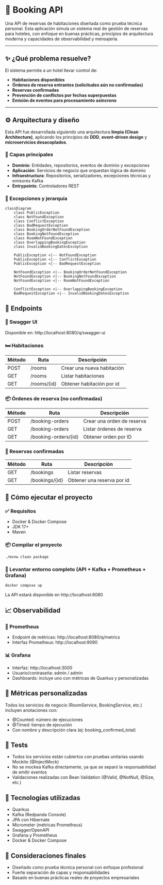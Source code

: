 # 🏨 Booking API

Una API de reservas de habitaciones diseñada como prueba técnica personal. Esta aplicación simula un sistema real de gestión de reservas para hoteles, con enfoque en buenas prácticas, principios de arquitectura moderna y capacidades de observabilidad y mensajería.

---

## ✨ ¿Qué problema resuelve?

El sistema permite a un hotel llevar control de:

- **Habitaciones disponibles**
- **Órdenes de reserva entrantes (solicitudes aún no confirmadas)**
- **Reservas confirmadas**
- **Prevención de conflictos por fechas superpuestas**
- **Emisión de eventos para procesamiento asíncrono**

---

## ⚙️ Arquitectura y diseño

Esta API fue desarrollada siguiendo una arquitectura **limpia (Clean Architecture)**, aplicando los principios de **DDD**, **event-driven design** y **microservicios desacoplados**.

### 🧱 Capas principales

- **Dominio**: Entidades, repositorios, eventos de dominio y excepciones
- **Aplicación**: Servicios de negocio que orquestan lógica de dominio
- **Infraestructura**: Repositorios, serializadores, excepciones técnicas y emisores Kafka
- **Entrypoints**: Controladores REST

### 📜 Excepciones y jerarquía

```mermaid
classDiagram
    class PublicException
    class NotFoundException
    class ConflictException
    class BadRequestException
    class BookingOrderNotFoundException
    class BookingNotFoundException
    class RoomNotFoundException
    class OverlappingBookingException
    class InvalidBookingDatesException

    PublicException <|-- NotFoundException
    PublicException <|-- ConflictException
    PublicException <|-- BadRequestException

    NotFoundException <|-- BookingOrderNotFoundException
    NotFoundException <|-- BookingNotFoundException
    NotFoundException <|-- RoomNotFoundException

    ConflictException <|-- OverlappingBookingException
    BadRequestException <|-- InvalidBookingDatesException
```

## 🔌 Endpoints
### 📘 Swagger UI
Disponible en: http://localhost:8080/q/swagger-ui

### 🛏️ Habitaciones
| Método | Ruta        | Descripción                |
|--------|-------------|----------------------------|
| POST   | /rooms      | Crear una nueva habitación |
| GET    | /rooms      | Listar habitaciones        |
| GET    | /rooms/{id} | Obtener habitación por id  |

### 📦 Órdenes de reserva (no confirmadas)
| Método | Ruta                 | Descripción                |
|--------|----------------------|----------------------------|
| POST   | /booking-orders      | Crear una orden de reserva |
| GET    | /booking-orders      | Listar órdenes de reserva  |
| GET    | /booking-orders/{id} | Obtener orden por ID       |

### 📅 Reservas confirmadas
| Método | Ruta           | Descripción                |
|--------|----------------|----------------------------|
| GET    | /bookings      | Listar reservas            |
| GET    | /bookings/{id} | Obtener una reserva por id |

## 🚀 Cómo ejecutar el proyecto
### ✅ Requisitos
- Docker & Docker Compose
- JDK 17+
- Maven

### 📦 Compilar el proyecto
``` bash
./mvnw clean package
````
### 🐳 Levantar entorno completo (API + Kafka + Prometheus + Grafana)
``` bash
docker compose up
```
La API estará disponible en http://localhost:8080

## 📈 Observabilidad
### 🔎 Prometheus
- Endpoint de métricas: http://localhost:8080/q/metrics
- Interfaz Prometheus: http://localhost:9090

### 📊 Grafana
- Interfaz: http://localhost:3000
- Usuario/contraseña: admin / admin
- Dashboards: incluye uno con métricas de Quarkus y personalizadas

## 🎯 Métricas personalizadas
Todos los servicios de negocio (RoomService, BookingService, etc.) incluyen anotaciones con:
- @Counted: número de ejecuciones
- @Timed: tiempo de ejecución
- Con nombre y descripción clara (ej: booking_confirmed_total)

## 🧪 Tests
- Todos los servicios están cubiertos con pruebas unitarias usando Mockito (@InjectMock)
- No se mockea Kafka directamente, ya que se separó la responsabilidad de emitir eventos
- Validaciones realizadas con Bean Validation (@Valid, @NotNull, @Size, etc.)

## 🧱 Tecnologías utilizadas
- Quarkus
- Kafka (Redpanda Console)
- JPA con Hibernate
- Micrometer (métricas Prometheus)
- Swagger/OpenAPI
- Grafana y Prometheus
- Docker & Docker Compose

## 🧠 Consideraciones finales
- Diseñado como prueba técnica personal con enfoque profesional
- Fuerte separación de capas y responsabilidades
- Basado en buenas prácticas reales de proyectos empresariales